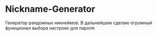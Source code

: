# Nickname-Generator
Генератор рандомных никнеймов. В дальнейшем сделаю огромный функционал выбора настроек для пароля
